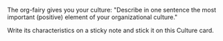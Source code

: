 The org-fairy gives you your culture: &quot;Describe in one sentence the most important (positive) element of your organizational culture.&quot;

Write its characteristics on a sticky note and stick it on this Culture card.
